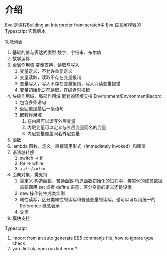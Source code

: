# 介绍

Eva 是课程[Building an Interpreter from scratch](https://www.bilibili.com/video/BV1XZ4y1k7T7)中 Eva 语言解释器的 Typescript 实现版本。

功能列表

1. 基础的值与表达式类型 数字、字符串、布尔值
1. 数学运算
1. 全局作用域 变量支持，读取与写入
    1. 变量定义，不允许重复定义
    1. 变量读取，读取不存在变量报错
    1. 变量写入，写入不存在变量报错，写入只读变量报错
    1. 变量初始化之前读取，在编译时报错
1. 块级作用域、局部作用域 嵌套的环境支持 Environment/EnvironmentRecord
    1. 包含多条语句
    1. 返回值是最后一条语句
    1. 嵌套作用域
        1. 在内层可以读写外层变量
        1. 内层变量可以定义与外层变量同名的变量
        1. 内层变量覆盖同名外层变量
1. 函数
1. lambda 函数，定义，直接调用形式（Immediately Invoked）和赋值
1. 语法糖转换
    1. switch -> if
    1. for -> while
    1. ++/--/+=/-=
1. 面向对象，类支持
    1. 类定义 构造函数，普通函数 构造函数初始化的过程中，类实例的成员数据需要调用 set 或者 define 语意，区分变量的定义还是设置。
    1. new 操作符生成类实例
    1. 属性读写，区分类属性的读写和普通变量的读写，也可以可以用统一的 Reference 概念表示
    1. 父类
1. 模块支持

Typescript

1. import from an auto generate ES5 commonjs file, how to ignore type check
1. yarn lint ok, npm run lint error ?

